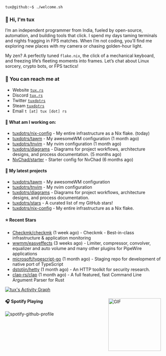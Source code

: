 ```console
tux@github:~$ ./welcome.sh
```

### 👋 Hi, I'm tux 
I’m an independent programmer from India, fueled by open-source, automation, and building tools that click. I spend my days taming terminals and nights fragging in FPS matches. When I’m not coding, you’ll find me exploring new places with my camera or chasing golden-hour light.

My zen? A perfectly tuned ```flake.nix```, the click of a mechanical keyboard, and freezing life’s fleeting moments into frames. Let’s chat about Linux sorcery, crypto bots, or FPS tactics!

### 📧 You can reach me at

* Website [`tux.rs`](https://tux.rs)
* Discord [`tux.rs`](https://discord.gg/7YvNafxMWe)
* Twitter [`tuxdotrs`](https://x.com/tuxdotrs)
* Steam [`tuxdotrs`](https://steamcommunity.com/id/tuxdotrs)
* Email `t [at] tux [dot] rs`

#### 👷 What am I working on:


- [tuxdotrs/nix-config](https://github.com/tuxdotrs/nix-config) - My entire infrastructure as a Nix flake. (today)
- [tuxdotrs/tawm](https://github.com/tuxdotrs/tawm) - My awesomeWM configuration (1 month ago)
- [tuxdotrs/tnvim](https://github.com/tuxdotrs/tnvim) - My nvim configuration (1 month ago)
- [tuxdotrs/diagrams](https://github.com/tuxdotrs/diagrams) - Diagrams for project workflows, architecture designs, and process documentation. (5 months ago)
- [NvChad/starter](https://github.com/NvChad/starter) - Starter config for NvChad (6 months ago)

#### 🌱 My latest projects

- [tuxdotrs/tawm](https://github.com/tuxdotrs/tawm) - My awesomeWM configuration
- [tuxdotrs/tnvim](https://github.com/tuxdotrs/tnvim) - My nvim configuration
- [tuxdotrs/diagrams](https://github.com/tuxdotrs/diagrams) - Diagrams for project workflows, architecture designs, and process documentation.
- [tuxdotrs/stars](https://github.com/tuxdotrs/stars) - A curated list of my GitHub stars!
- [tuxdotrs/nix-config](https://github.com/tuxdotrs/nix-config) - My entire infrastructure as a Nix flake.

#### ⭐ Recent Stars

- [Checkmk/checkmk](https://github.com/Checkmk/checkmk) (1 week ago) - Checkmk - Best-in-class infrastructure &amp; application monitoring
- [wwmm/easyeffects](https://github.com/wwmm/easyeffects) (3 weeks ago) - Limiter, compressor, convolver, equalizer and auto volume and many other plugins for PipeWire applications
- [microsoft/typescript-go](https://github.com/microsoft/typescript-go) (1 month ago) - Staging repo for development of native port of TypeScript
- [dstotijn/hetty](https://github.com/dstotijn/hetty) (1 month ago) - An HTTP toolkit for security research.
- [clap-rs/clap](https://github.com/clap-rs/clap) (1 month ago) - A full featured, fast Command Line Argument Parser for Rust

<div>
    <a href="#"><img alt="tux's Activity Graph" src="https://github-readme-activity-graph.vercel.app/graph?username=tuxdotrs&custom_title=tux%27s%20Contribution%20Graph&bg_color=0D1117&color=FFFFFF&line=2c83f8&point=FFFFFF&hide_border=true" /></a>
<div> 

<img align="right" alt="GIF" height="170px" src="https://media.giphy.com/media/J5B1Y8QZnzXXbLQIBu/giphy.gif" />

#### 🎧 Spotify Playing

![spotify-github-profile](https://spotify-github-profile.kittinanx.com/api/view?uid=irvd4a80l4m2v7k2gy3fct4j5&cover_image=true&theme=novatorem&bar_color=ff3c74&bar_color_cover=false)
